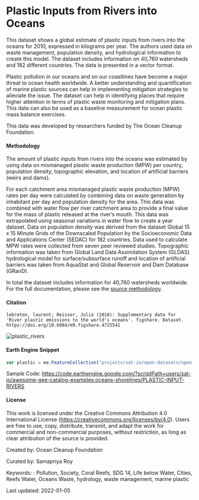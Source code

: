 # Plastic Inputs from Rivers into Oceans

This dataset shows a global estimate of plastic inputs from rivers into the oceans for 2010, expressed in kilograms per year. The authors used data on waste management, population density, and hydrological information to create this model. The dataset includes information on 40,760 watersheds and 182 different countries. The data is presented in a vector format.

Plastic pollution in our oceans and on our coastlines have become a major threat to ocean health worldwide. A better understanding and quantification of marine plastic sources can help in implementing mitigation strategies to alleviate the issue. The dataset can help in identifying places that require higher attention in terms of plastic waste monitoring and mitigation plans. This data can also be used as a baseline measurement for ocean plastic mass balance exercises.

This data was developed by researchers funded by The Ocean Cleanup Foundation.

#### Methodology
The amount of plastic inputs from rivers into the oceans was estimated by using data on mismanaged plastic waste production (MPW) per country, population density, topographic elevation, and location of artificial barriers (weirs and dams).

For each catchment area mismanaged plastic waste production (MPW) rates per day were calculated by combining data on waste generation by inhabitant per day and population density for the area. This data was combined with water flow per river catchment area to provide a final value for the mass of plastic released at the river’s mouth. This data was extrapolated using seasonal variations in water flow to create a year dataset. Data on population density was derived from the dataset Global 15 x 15 Minute Grids of the Downscaled Population by the Socioeconomic Data and Applications Center (SEDAC) for 182 countries. Data used to calculate MPW rates were collected from seven peer reviewed studies. Topographic information was taken from Global Land Data Assimilation System (GLDAS) hydrological model for surface/subsurface runoff and location of artificial barriers was taken from AquaStat and Global Reservoir and Dam Database (GRanD).

In total the dataset includes information for 40,760 watersheds worldwide. For the full documentation, please see the [source methodology](https://www.nature.com/articles/ncomms15611#Sec6).

#### Citation

```
lebreton, laurent; Reisser, Julia (2018): Supplementary data for 'River plastic emissions to the world's oceans'. figshare. Dataset. https://doi.org/10.6084/m9.figshare.4725541
```

![plastic_rivers](https://user-images.githubusercontent.com/6677629/148834056-18f0dbea-52cf-4bc8-af54-e078a8f80b21.gif)

#### Earth Engine Snippet

```js
var plastic = ee.FeatureCollection("projects/sat-io/open-datasets/open-ocean/river_plastic_emissions");
```

Sample Code: https://code.earthengine.google.com/?scriptPath=users/sat-io/awesome-gee-catalog-examples:oceans-shorelines/PLASTIC-INPUT-RIVERS

#### License

This work is licensed under the Creative Commons Attribution 4.0 International License (https://creativecommons.org/licenses/by/4.0). Users are free to use, copy, distribute, transmit, and adapt the work for commercial and non-commercial purposes, without restriction, as long as clear attribution of the source is provided.

Created by: Ocean Cleanup Foundation

Curated by: Samapriya Roy

Keywords: : Pollution, Society, Coral Reefs, SDG 14, Life below Water, Cities, Reefs Water, Oceans Waste, hydrology, waste management, marine plastic

Last updated: 2022-01-05
